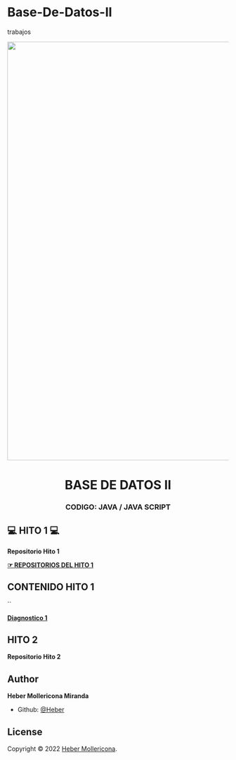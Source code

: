 # Base-De-Datos-II
trabajos
<p align="center">
    <img img src="[https://raw.githubusercontent.com/avinash-218/avinash-218/output/github-contribution-grid-snake.svg](https://latam.kaspersky.com/content/es-mx/images/repository/isc/2021/what-is-pup.jpg)" width="950">
	
</p>

<h1 align="center"> BASE DE DATOS II</h1>
<h3 align="center">CODIGO: JAVA / JAVA SCRIPT  </h3>

## 💻 HITO 1 💻

**Repositorio  Hito 1**

<A href="https://github.com/Heber172/Estructura-De-Datos/tree/main/Hito1"> **☞ REPOSITORIOS DEL HITO 1**  </A>



## CONTENIDO HITO 1
``

**<A href="https://github.com/Heber172/Estructura-De-Datos/blob/main/Hito1/Ejercicios.txt"> Diagnostico 1 </A>**


##   HITO 2 

**Repositorio Hito 2**



##  Author 

**Heber Mollericona Miranda**
- Github:  [@Heber](https://github.com/Heber172)

## License

Copyright © 2022 [Heber Mollericona](https://github.com/Heber172).
